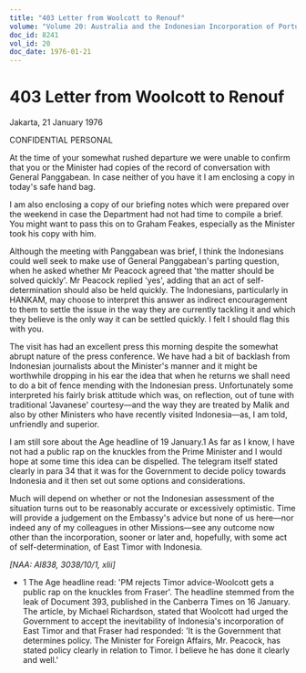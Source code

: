 ```yaml
---
title: "403 Letter from Woolcott to Renouf"
volume: "Volume 20: Australia and the Indonesian Incorporation of Portuguese Timor, 1974-1976"
doc_id: 8241
vol_id: 20
doc_date: 1976-01-21
---
```


# 403 Letter from Woolcott to Renouf

Jakarta, 21 January 1976

CONFIDENTIAL PERSONAL

At the time of your somewhat rushed departure we were unable to confirm that you or the Minister had copies of the record of conversation with General Panggabean. In case neither of you have it I am enclosing a copy in today's safe hand bag.

I am also enclosing a copy of our briefing notes which were prepared over the weekend in case the Department had not had time to compile a brief. You might want to pass this on to Graham Feakes, especially as the Minister took his copy with him.

Although the meeting with Panggabean was brief, I think the Indonesians could well seek to make use of General Panggabean's parting question, when he asked whether Mr Peacock agreed that 'the matter should be solved quickly'. Mr Peacock replied 'yes', adding that an act of self-determination should also be held quickly. The Indonesians, particularly in HANKAM, may choose to interpret this answer as indirect encouragement to them to settle the issue in the way they are currently tackling it and which they believe is the only way it can be settled quickly. I felt I should flag this with you.

The visit has had an excellent press this morning despite the somewhat abrupt nature of the press conference. We have had a bit of backlash from Indonesian journalists about the Minister's manner and it might be worthwhile dropping in his ear the idea that when he returns we shall need to do a bit of fence mending with the Indonesian press. Unfortunately some interpreted his fairly brisk attitude which was, on reflection, out of tune with traditional 'Javanese' courtesy—and the way they are treated by Malik and also by other Ministers who have recently visited Indonesia—as, I am told, unfriendly and superior.

I am still sore about the Age headline of 19 January.1 As far as I know, I have not had a public rap on the knuckles from the Prime Minister and I would hope at some time this idea can be dispelled. The telegram itself stated clearly in para 34 that it was for the Government to decide policy towards Indonesia and it then set out some options and considerations.

Much will depend on whether or not the Indonesian assessment of the situation turns out to be reasonably accurate or excessively optimistic. Time will provide a judgement on the Embassy's advice but none of us here—nor indeed any of my colleagues in other Missions­—see any outcome now other than the incorporation, sooner or later and, hopefully, with some act of self-determination, of East Timor with Indonesia.

_[NAA: Al838, 3038/10/1, xlii]_

  * 1 The Age headline read: 'PM rejects Timor advice-Woolcott gets a public rap on the knuckles from Fraser'. The headline stemmed from the leak of Document 393, published in the Canberra Times on 16 January. The article, by Michael Richardson, stated that Woolcott had urged the Government to accept the inevitability of Indonesia's incorporation of East Timor and that Fraser had responded: 'It is the Government that determines policy. The Minister for Foreign Affairs, Mr. Peacock, has stated policy clearly in relation to Timor. I believe he has done it clearly and well.'



